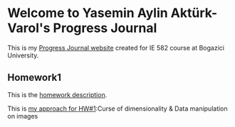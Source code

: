 # Welcome to Yasemin Aylin Aktürk-Varol's Progress Journal

This is my [Progress Journal website](https://bu-ie-582.github.io/fall21-yaseminaylinakturk/) created for IE 582 course at Bogazici University.

## Homework1

This is the [homework description](https://github.com/BU-IE-582/fall21-yaseminaylinakturk/blob/gh-pages/HW1/IE582_Fall21_Homework1.pdf/).

This is [my approach for HW#1](https://bu-ie-582.github.io/fall21-yaseminaylinakturk//HW1/HW%231-Yasemin%20Aylin%20Akt%C3%BCrk%20(2020802000).html):Curse of dimensionality &  Data manipulation on images


